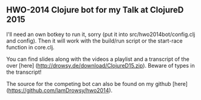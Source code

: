## HWO-2014 Clojure bot for my Talk at ClojureD 2015

I'll need an own botkey to run it, sorry (put it into src/hwo2014bot/config.clj and config).
Then it will work with the build/run script or the start-race function in core.clj.

You can find slides along with the videos a playlist and a transcript of the over [here] (http://drowsy.de/download/ClojureD15.zip).
Beware of types in the transcript!

The source for the competing bot can also be found on my github [here] (https://github.com/IamDrowsy/hwo2014).

